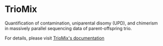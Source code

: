# TrioMix
Quantification of contamination, uniparental disomy (UPD), and chimerism in massively parallel sequencing data of parent-offspring trio. 

For details, please visit [TrioMix's documentation](https://triomix.readthedocs.io/en/latest/)

